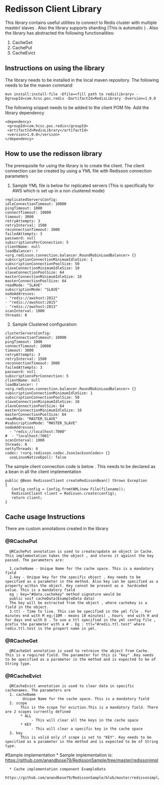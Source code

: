 # Redisson Client Library
   This library contains useful utilities to connect to Redis cluster with multiple master/ slaves . Also the library supports sharding (This is automatic ) . Also the library has abstracted the following functionalities:

   1. CacheGet
   2. CachePut
   3. CacheEvict

## Instructions on using the library

   The library needs to be installed in the local maven repository.
   The following needs to  be the maven command
   ```
   mvn install:install-file -Dfile=<fill path to redislibrary> -DgroupId=com.hcsc.poc.redis -DartifactId=RedisLibrary -Dversion=1.0.0
   ```  

   The following snippet needs to be added to the client POM file.
   Add the library dependency
   ```
   <dependency>
    <groupId>com.hcsc.poc.redis</groupId>
    <artifactId>RedisLibrary</artifactId>
    <version>1.0.0</version>
   </dependency>
   ```

## How to use the redisson library

  The prerequisite for using the library is to create the client. The client connection can be created by using a YML file with Redisson connection parameters

  1. Sample YML file is below for replicated servers (This is specifically for AWS which is set up in a non clustered mode)

  ```
  replicatedServersConfig:
  idleConnectionTimeout: 10000
  pingTimeout: 1000
  connectTimeout: 10000
  timeout: 3000
  retryAttempts: 3
  retryInterval: 1500
  reconnectionTimeout: 3000
  failedAttempts: 3
  password: null
  subscriptionsPerConnection: 5
  clientName: null
  loadBalancer: !<org.redisson.connection.balancer.RoundRobinLoadBalancer> {}
  subscriptionConnectionMinimumIdleSize: 1
  subscriptionConnectionPoolSize: 50
  slaveConnectionMinimumIdleSize: 10
  slaveConnectionPoolSize: 64
  masterConnectionMinimumIdleSize: 10
  masterConnectionPoolSize: 64
  readMode: "SLAVE"
  subscriptionMode: "SLAVE"
  nodeAddresses:
  - "redis://awshost:2812"
  - "redis://awshost:2815"
  - "redis://awshost:2813"
  scanInterval: 1000
  threads: 0

  ```

  2. Sample Clustered configuration:
  ```
  clusterServersConfig:
  idleConnectionTimeout: 10000
  pingTimeout: 1000
  connectTimeout: 10000
  timeout: 3000
  retryAttempts: 3
  retryInterval: 1500
  reconnectionTimeout: 3000
  failedAttempts: 3
  password: null
  subscriptionsPerConnection: 5
  clientName: null
  loadBalancer: !<org.redisson.connection.balancer.RoundRobinLoadBalancer> {}
  subscriptionConnectionMinimumIdleSize: 1
  subscriptionConnectionPoolSize: 50
  slaveConnectionMinimumIdleSize: 10
  slaveConnectionPoolSize: 64
  masterConnectionMinimumIdleSize: 10
  masterConnectionPoolSize: 64
  readMode: "MASTER_SLAVE"
  #subscriptionMode: "MASTER_SLAVE"
  nodeAddresses:
    - "redis://localhost:7000"
  #  - "localhost:7001"
  scanInterval: 1000
  threads: 0
  nettyThreads: 0
  codec: !<org.redisson.codec.JsonJacksonCodec> {}
    useLinuxNativeEpoll: false
  ```
  The sample client connection code is below . This needs to be declared as a bean in all the client implementation

  ```
 public @Bean RedissonClient createRedissonBean() throws Exception
 {
	 Config config = Config.fromYAML(new File(filename));
	 RedissonClient client = Redisson.create(config);
	 return client;
 }

  ```

## Cache usage Instructions
  There are custom annotations created in the library
### @RCachePut

      @RCachePut annotation is used to create/update an object in Cache. This implementation takes the object , and stores it against the key passed. The parameters are:

      1.cacheName - Unique Name for the cache space. This is a mandatory field
      2.key - Unique key for the specific object . Key needs to be specified as a parameter in the method. Also key can be specified as a property within the object. Key cannot be present as a  hardcoded value. This is a mandatory field
      eg : key="#data.cachekey" method signature would be
      public voif cacheData(ExampleData data)
      The key will be extracted from the object , where cachekey is a field in the object.
      3.ttl - Time to live. This can be specified in the yml file . For minutes end with M eg;(10M - means 10 minutes) , hours  end with H and for days end with D . To use a ttl specified in the yml config file , prefix the parameter with a # . Eg : ttl="#redis.ttl.test" where redis.ttl.test is the propert name in yml.
### @RCacheGet

      @RCacheGet annotation is used to retreive the object from Cache. This is a required field. The parameter for this is "key" .Key needs to be specified as a parameter in the method and is expected to be of String type.

### @RCacheEvict

      @RCacheEvict annotation is used to clear data in specific cachenames. The parameters are
      1. cacheName
            Unique Name for the cache space. This is a mandatory field
      2. scope
           This is the scope for eviction.This is a mandatory field. There are 2 scopes currently defined
           * ALL
                - This will clear all the keys in the cache space
           * KEY
                - This will clear a specific key in the cache space
      3. key
           This is valid only if scope is set to "KEY". Key needs to be specified as a parameter in the method and is expected to be of String type.
#Sample implementation
      * Sample implementation is:
        https://github.com/anandbose79/RedissonSample/tree/master/redissonimpl

      * Cache implementation component ExampleData
        https://github.com/anandbose79/RedissonSample/blob/master/redissonimpl/src/main/java/com/anand/test/clustertest/redisson/clusterdemo/repo/DataRepo.java
